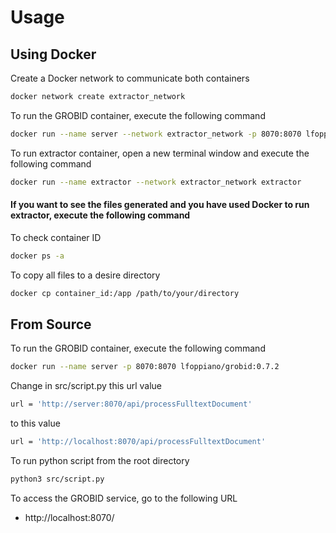 # Usage
## Using Docker
Create a Docker network to communicate both containers
```bash
docker network create extractor_network
```

To run the GROBID container, execute the following command
```bash
docker run --name server --network extractor_network -p 8070:8070 lfoppiano/grobid:0.7.2
```

To run extractor container, open a new terminal window and execute the following command
```bash
docker run --name extractor --network extractor_network extractor
```

#### If you want to see the files generated and you have used Docker to run extractor, execute the following command

To check container ID
```bash
docker ps -a
```

To copy all files to a desire directory
```bash
docker cp container_id:/app /path/to/your/directory
```

## From Source

To run the GROBID container, execute the following command
```bash
docker run --name server -p 8070:8070 lfoppiano/grobid:0.7.2
```
Change in src/script.py this url value
```bash
url = 'http://server:8070/api/processFulltextDocument'
```
to this value
```bash
url = 'http://localhost:8070/api/processFulltextDocument'
```
To run python script from the root directory
```bash
python3 src/script.py
```

To access the GROBID service, go to the following URL
- http://localhost:8070/